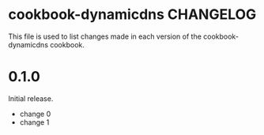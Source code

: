 # cookbook-dynamicdns CHANGELOG

This file is used to list changes made in each version of the cookbook-dynamicdns cookbook.

# 0.1.0

Initial release.

- change 0
- change 1

